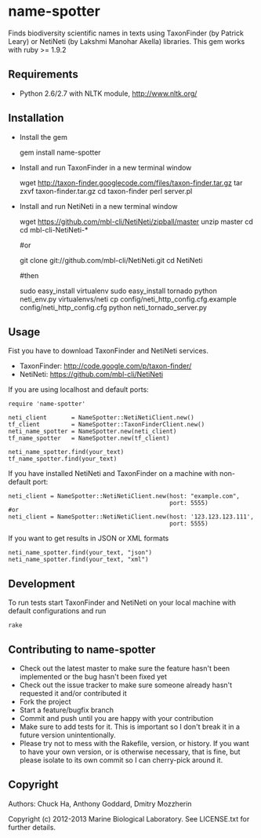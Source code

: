 name-spotter
============

Finds biodiversity scientific names in texts using TaxonFinder 
(by Patrick Leary) or NetiNeti (by Lakshmi Manohar Akella) libraries. 
This gem works with ruby >= 1.9.2

Requirements
------------

* Python 2.6/2.7 with NLTK module, http://www.nltk.org/

Installation
------------

* Install the gem

    gem install name-spotter

* Install and run TaxonFinder in a new terminal window

    wget http://taxon-finder.googlecode.com/files/taxon-finder.tar.gz
    tar zxvf taxon-finder.tar.gz
    cd taxon-finder
    perl server.pl 

* Install and run NetiNeti in a new terminal window

    wget https://github.com/mbl-cli/NetiNeti/zipball/master
    unzip master
    cd cd mbl-cli-NetiNeti-*

    #or

    git clone git://github.com/mbl-cli/NetiNeti.git
    cd NetiNeti

    #then
    
    sudo easy_install virtualenv
    sudo easy_install tornado
    python neti_env.py virtualenvs/neti
    cp config/neti_http_config.cfg.example config/neti_http_config.cfg
    python neti_tornado_server.py 

Usage
-----

Fist you have to download TaxonFinder and NetiNeti services.
    
* TaxonFinder: http://code.google.com/p/taxon-finder/
* NetiNeti: https://github.com/mbl-cli/NetiNeti

If you are using localhost and default ports:

    require 'name-spotter'

    neti_client       = NameSpotter::NetiNetiClient.new()
    tf_client         = NameSpotter::TaxonFinderClient.new()
    neti_name_spotter = NameSpotter.new(neti_client)
    tf_name_spotter   = NameSpotter.new(tf_client)

    neti_name_spotter.find(your_text)
    tf_name_spotter.find(your_text)

If you have installed NetiNeti and TaxonFinder on a machine 
with non-default port:

    neti_client = NameSpotter::NetiNetiClient.new(host: "example.com", 
                                                  port: 5555)
    #or
    neti_client = NameSpotter::NetiNetiClient.new(host: '123.123.123.111', 
                                                  port: 5555)

If you want to get results in JSON or XML formats
    
    neti_name_spotter.find(your_text, "json")
    neti_name_spotter.find(your_text, "xml")

Development
-----------

To run tests start TaxonFinder and NetiNeti on your local machine with 
default configurations and run

    rake



Contributing to name-spotter
----------------------------
 
* Check out the latest master to make sure the feature hasn't been implemented 
or the bug hasn't been fixed yet
* Check out the issue tracker to make sure someone already hasn't requested 
it and/or contributed it
* Fork the project
* Start a feature/bugfix branch
* Commit and push until you are happy with your contribution
* Make sure to add tests for it. This is important so I don't break it in a 
future version unintentionally.
* Please try not to mess with the Rakefile, version, or history. If you want 
to have your own version, or is otherwise necessary, that is fine, but please 
isolate to its own commit so I can cherry-pick around it.

Copyright
---------

Authors: Chuck Ha, Anthony Goddard, Dmitry Mozzherin

Copyright (c) 2012-2013 Marine Biological Laboratory. See LICENSE.txt for
further details.

